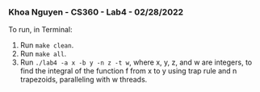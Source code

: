 ### Khoa Nguyen - CS360 - Lab4 - 02/28/2022

To run, in Terminal:
1. Run `make clean`.
2. Run `make all`.
3. Run `./lab4 -a x -b y -n z -t w`, where x, y, z, and w are integers, to find the integral of the function f from x to y using trap rule and n trapezoids, paralleling with w threads.